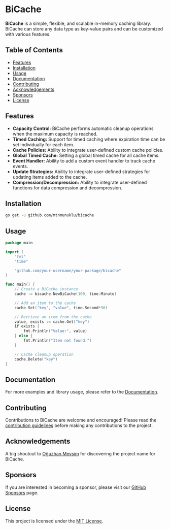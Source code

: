 # BiCache

**BiCache** is a simple, flexible, and scalable in-memory caching library. BiCache can store any data type as key-value pairs and can be customized with various features.

## Table of Contents

- [Features](#features)
- [Installation](#installation)
- [Usage](#usage)
- [Documentation](#documentation)
- [Contributing](#contributing)
- [Acknowledgements](#acknowledgements)
- [Sponsors](#sponsors)
- [License](#license)

## Features

- **Capacity Control:** BiCache performs automatic cleanup operations when the maximum capacity is reached.
- **Timed Caching:** Support for timed caching where expiration time can be set individually for each item.
- **Cache Policies:** Ability to integrate user-defined custom cache policies.
- **Global Timed Cache:** Setting a global timed cache for all cache items.
- **Event Handler:** Ability to add a custom event handler to track cache events.
- **Update Strategies:** Ability to integrate user-defined strategies for updating items added to the cache.
- **Compression/Decompression:** Ability to integrate user-defined functions for data compression and decompression.

## Installation

```bash
go get -u github.com/mtnmunuklu/bicache
```

## Usage
```go
package main

import (
	"fmt"
	"time"

	"github.com/your-username/your-package/bicache"
)

func main() {
	// Create a BiCache instance
	cache := bicache.NewBiCache(100, time.Minute)

	// Add an item to the cache
	cache.Set("key", "value", time.Second*30)

	// Retrieve an item from the cache
	value, exists := cache.Get("key")
	if exists {
		fmt.Println("Value:", value)
	} else {
		fmt.Println("Item not found.")
	}

	// Cache cleanup operation
	cache.Delete("key")
}
```

## Documentation

For more examples and library usage, please refer to the [Documentation](docs/bicache.md).

## Contributing

Contributions to BiCache are welcome and encouraged! Please read the [contribution guidelines](CONTRIBUTING.md) before making any contributions to the project.

## Acknowledgements

A big shoutout to [Oğuzhan Mevsim](https://github.com/ogzhnmvsm) for discovering the project name for BiCache.

## Sponsors

If you are interested in becoming a sponsor, please visit our [GitHub Sponsors](https://github.com/sponsors/mtnmunuklu) page.

## License

This project is licensed under the [MIT License](LICENSE).
